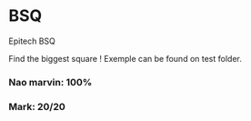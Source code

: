 # BSQ
Epitech BSQ

Find the biggest square !
Exemple can be found on test folder.

### Nao marvin: 100%
### Mark: 20/20
